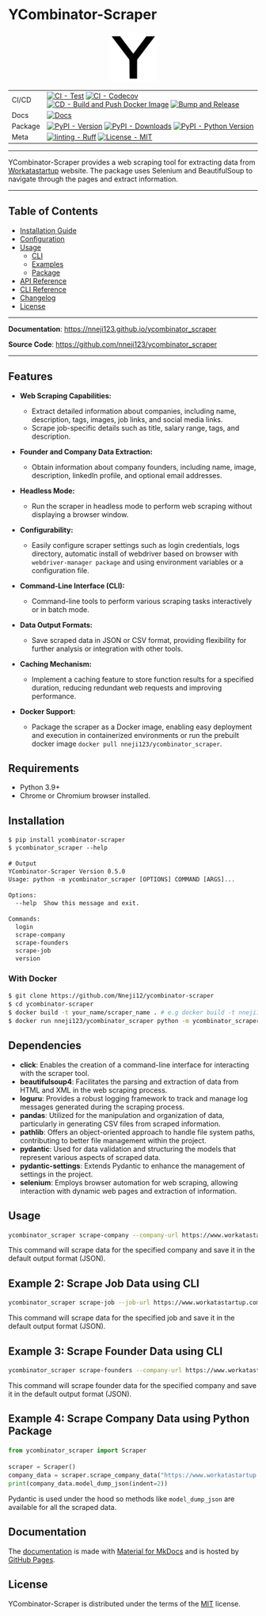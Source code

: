 # YCombinator-Scraper

 <center><img src="./img/logo.svg" alt="Ycombinator_Scraper logo" width="100" height="100" role="img" ></center>

| | |
| --- | --- |
| CI/CD | [![CI - Test](https://github.com/Nneji123/ycombinator-scraper/actions/workflows/tests.yml/badge.svg)](https://github.com/Nneji123/ycombinator-scraper/actions/workflows/tests.yml) [![CI - Codecov](https://github.com/Nneji123/ycombinator-scraper/actions/workflows/codecov.yml/badge.svg)](https://github.com/Nneji123/ycombinator-scraper/actions/workflows/codecov.yml) [![CD - Build and Push Docker Image](https://github.com/Nneji123/ycombinator-scraper/actions/workflows/docker-image.yml/badge.svg)](https://github.com/Nneji123/ycombinator-scraper/actions/workflows/docker-image.yml) [![Bump and Release](https://github.com/Nneji123/ycombinator-scraper/actions/workflows/release.yml/badge.svg)](https://github.com/Nneji123/ycombinator-scraper/actions/workflows/release.yml) |
| Docs | [![Docs](https://github.com/Nneji123/ycombinator-scraper/actions/workflows/docs.yml/badge.svg)](https://github.com/Nneji123/ycombinator-scraper/actions/workflows/docs.yml) |
| Package | [![PyPI - Version](https://img.shields.io/pypi/v/ycombinator-scraper.svg?logo=pypi&label=PyPI&logoColor=gold)](https://pypi.org/project/ycombinator-scraper/) [![PyPI - Downloads](https://img.shields.io/pypi/dm/ycombinator-scraper.svg?color=blue&label=Downloads&logo=pypi&logoColor=gold)](https://pypi.org/project/ycombinator-scraper/) [![PyPI - Python Version](https://img.shields.io/pypi/pyversions/ycombinator-scraper.svg?logo=python&label=Python&logoColor=gold)](https://pypi.org/project/ycombinator-scraper/) |
| Meta |  [![linting - Ruff](https://img.shields.io/endpoint?url=https://raw.githubusercontent.com/astral-sh/ruff/main/assets/badge/v2.json)](https://github.com/astral-sh/ruff) [![License - MIT](https://img.shields.io/badge/license-MIT-9400d3.svg)](license.md) |

-----

YCombinator-Scraper provides a web scraping tool for extracting data from [Workatastartup](https://www.workatastartup.com/) website. The package uses Selenium and BeautifulSoup to navigate through the pages and extract information.

---

## Table of Contents

- [Installation Guide](installation.md)
- [Configuration](configuration.md)
- [Usage](#)
  - [CLI](usage/cli.md)
  - [Examples](usage/examples.md)
  - [Package](usage/package.md)
- [API Reference](api_reference.md)
- [CLI Reference](cli_reference.md)
- [Changelog](changelog.md)
- [License](license.md)

---

**Documentation**: <a href="https://nneji123.github.io/ycombinator_scraper" target="_blank">https://nneji123.github.io/ycombinator_scraper</a>

**Source Code**: <a href="https://github.com/nneji123/ycombinator_scraper" target="_blank">https://github.com/nneji123/ycombinator_scraper</a>

---

## Features

- **Web Scraping Capabilities:**
  - Extract detailed information about companies, including name, description, tags, images, job links, and social media links.
  - Scrape job-specific details such as title, salary range, tags, and description.

- **Founder and Company Data Extraction:**
  - Obtain information about company founders, including name, image, description, linkedIn profile, and optional email addresses.

- **Headless Mode:**
  - Run the scraper in headless mode to perform web scraping without displaying a browser window.

- **Configurability:**
  - Easily configure scraper settings such as login credentials, logs directory, automatic install of webdriver based on browser with `webdriver-manager package` and using environment variables or a configuration file.

- **Command-Line Interface (CLI):**
  - Command-line tools to perform various scraping tasks interactively or in batch mode.

- **Data Output Formats:**
  - Save scraped data in JSON or CSV format, providing flexibility for further analysis or integration with other tools.

- **Caching Mechanism:**
  - Implement a caching feature to store function results for a specified duration, reducing redundant web requests and improving performance.

- **Docker Support:**
  - Package the scraper as a Docker image, enabling easy deployment and execution in containerized environments or run the prebuilt docker image `docker pull nneji123/ycombinator_scraper`.

## Requirements

- Python 3.9+
- Chrome or Chromium browser installed.

## Installation

```console
$ pip install ycombinator-scraper
$ ycombinator_scraper --help

# Output
YCombinator-Scraper Version 0.5.0
Usage: python -m ycombinator_scraper [OPTIONS] COMMAND [ARGS]...

Options:
  --help  Show this message and exit.

Commands:
  login
  scrape-company
  scrape-founders
  scrape-job
  version
```

### With Docker
```bash
$ git clone https://github.com/Nneji12/ycombinator-scraper
$ cd ycombinator-scraper
$ docker build -t your_name/scraper_name . # e.g docker build -t nneji123/ycombinator_scraper .
$ docker run nneji123/ycombinator_scraper python -m ycombinator_scraper --help
```

## Dependencies

- **click**: Enables the creation of a command-line interface for interacting with the scraper tool.
- **beautifulsoup4**: Facilitates the parsing and extraction of data from HTML and XML in the web scraping process.
- **loguru**: Provides a robust logging framework to track and manage log messages generated during the scraping process.
- **pandas**: Utilized for the manipulation and organization of data, particularly in generating CSV files from scraped information.
- **pathlib**: Offers an object-oriented approach to handle file system paths, contributing to better file management within the project.
- **pydantic**: Used for data validation and structuring the models that represent various aspects of scraped data.
- **pydantic-settings**: Extends Pydantic to enhance the management of settings in the project.
- **selenium**: Employs browser automation for web scraping, allowing interaction with dynamic web pages and extraction of information.

## Usage

```bash
ycombinator_scraper scrape-company --company-url https://www.workatastartup.com/company/example-inc
```

This command will scrape data for the specified company and save it in the default output format (JSON).

## Example 2: Scrape Job Data using CLI

```bash
ycombinator_scraper scrape-job --job-url https://www.workatastartup.com/job/example-job
```

This command will scrape data for the specified job and save it in the default output format (JSON).

## Example 3: Scrape Founder Data using CLI

```bash
ycombinator_scraper scrape-founders --company-url https://www.workatastartup.com/company/example-inc
```

This command will scrape founder data for the specified company and save it in the default output format (JSON).

## Example 4: Scrape Company Data using Python Package

```python
from ycombinator_scraper import Scraper

scraper = Scraper()
company_data = scraper.scrape_company_data("https://www.workatastartup.com/company/example-inc")
print(company_data.model_dump_json(indent=2))
```

Pydantic is used under the hood so methods like `model_dump_json` are available for all the scraped data.

## Documentation

The [documentation](https://nneji123.github.io/ycombinator_scraper/) is made with [Material for MkDocs](https://github.com/squidfunk/mkdocs-material) and is hosted by [GitHub Pages](https://docs.github.com/en/pages).

## License

YCombinator-Scraper is distributed under the terms of the [MIT](license.md) license.
